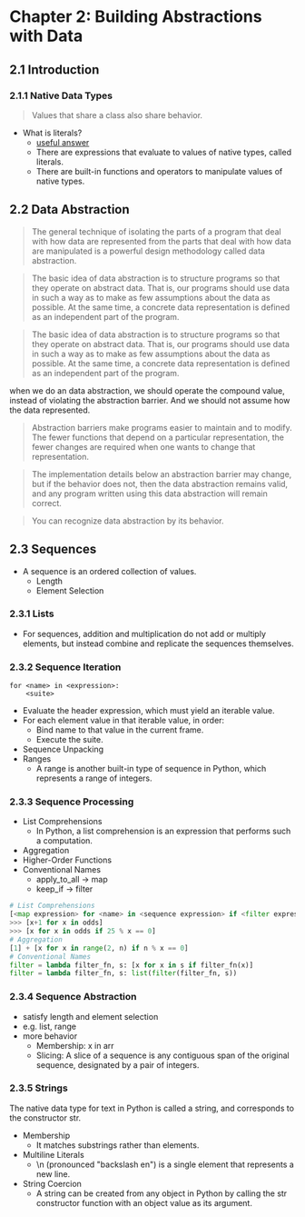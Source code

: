 # Chapter 2: Building Abstractions with Data

## 2.1 Introduction

### 2.1.1 Native Data Types

> Values that share a class also share behavior.

- What is literals?
  - [useful answer](https://ithelp.ithome.com.tw/articles/10271062?sc=iThomeR)
  - There are expressions that evaluate to values of native types, called literals.
  - There are built-in functions and operators to manipulate values of native types.

## 2.2 Data Abstraction

> The general technique of isolating the parts of a program that deal with how data are represented from the parts that deal with how data are manipulated is a powerful design methodology called data abstraction.

> The basic idea of data abstraction is to structure programs so that they operate on abstract data. That is, our programs should use data in such a way as to make as few assumptions about the data as possible. At the same time, a concrete data representation is defined as an independent part of the program.

> The basic idea of data abstraction is to structure programs so that they operate on abstract data. That is, our programs should use data in such a way as to make as few assumptions about the data as possible. At the same time, a concrete data representation is defined as an independent part of the program.

when we do an data abstraction, we should operate the compound value, instead of violating the abstraction barrier. And we should not assume how the data represented.

> Abstraction barriers make programs easier to maintain and to modify. The fewer functions that depend on a particular representation, the fewer changes are required when one wants to change that representation.

> The implementation details below an abstraction barrier may change, but if the behavior does not, then the data abstraction remains valid, and any program written using this data abstraction will remain correct.

> You can recognize data abstraction by its behavior.
## 2.3 Sequences

- A sequence is an ordered collection of values.
  - Length
  - Element Selection

### 2.3.1 Lists

- For sequences, addition and multiplication do not add or multiply elements, but instead combine and replicate the sequences themselves.

### 2.3.2 Sequence Iteration

```
for <name> in <expression>:
    <suite>
```

- Evaluate the header expression, which must yield an iterable value.
- For each element value in that iterable value, in order:
  - Bind name to that value in the current frame.
  - Execute the suite.
- Sequence Unpacking
- Ranges
  - A range is another built-in type of sequence in Python, which represents a range of integers.

### 2.3.3 Sequence Processing

- List Comprehensions
  - In Python, a list comprehension is an expression that performs such a computation.
- Aggregation
- Higher-Order Functions
- Conventional Names
  - apply_to_all -> map
  - keep_if -> filter

```py
# List Comprehensions
[<map expression> for <name> in <sequence expression> if <filter expression>]
>>> [x+1 for x in odds]
>>> [x for x in odds if 25 % x == 0]
# Aggregation
[1] + [x for x in range(2, n) if n % x == 0]
# Conventional Names
filter = lambda filter_fn, s: [x for x in s if filter_fn(x)]
filter = lambda filter_fn, s: list(filter(filter_fn, s))
```

### 2.3.4 Sequence Abstraction

- satisfy length and element selection
- e.g. list, range
- more behavior
  - Membership: x in arr
  - Slicing: A slice of a sequence is any contiguous span of the original sequence, designated by a pair of integers.

### 2.3.5 Strings

The native data type for text in Python is called a string, and corresponds to the constructor str.

- Membership
  - It matches substrings rather than elements.
- Multiline Literals
  - \n (pronounced "backslash en") is a single element that represents a new line.
- String Coercion
  - A string can be created from any object in Python by calling the str constructor function with an object value as its argument.
